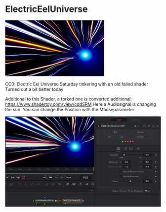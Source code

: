 # ElectricEelUniverse

[![Thumbnail](ElectricEelUniverse.png)](https://www.shadertoy.com/view/cdV3DW)
 
CC0: Electric Eel Universe
Saturday tinkering with an old failed shader
Turned out a bit better today


Additional to this Shader, a forked one is converted additional: https://www.shadertoy.com/view/cddSRM
Here a Audiosignal is changing the sun. You can change the Position with the Mouseparameter

[![Thumbnail](ElectricEelUniverse_screenshoot.png)](ElectricEelUniverse.fuse)

